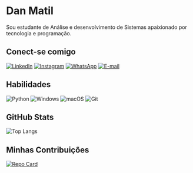 # Dan Matil
Sou estudante de Análise e desenvolvimento de Sistemas apaixionado por tecnologia e programação.
## Conect-se comigo
[![LinkedIn](https://img.shields.io/badge/LinkedIn-0077B5?style=for-the-badge&logo=linkedin&logoColor=white)](https://www.linkedin.com/in/danielmatil/)
[![Instagram](https://img.shields.io/badge/-Instagram-%23E4405F?style=for-the-badge&logo=instagram&logoColor=white)](https://www.instagram.com/dan_matil/)
[![WhatsApp](https://img.shields.io/badge/WhatsApp-25D366?style=for-the-badge&logo=whatsapp&logoColor=white)](https://wa.me/+5521993798433)
[![E-mail](https://img.shields.io/badge/-Email-000?style=for-the-badge&logo=microsoft-outlook&logoColor=007BFF)](danielmatil2012@gmail.com)
## Habilidades

![Python](https://img.shields.io/badge/python-3670A0?style=for-the-badge&logo=python&logoColor=ffdd54)
![Windows](https://img.shields.io/badge/Windows-000?style=for-the-badge&logo=windows&logoColor=2CA5E0)
![macOS](https://img.shields.io/badge/mac%20os-000000?style=for-the-badge&logo=macos&logoColor=F0F0F0)
![Git](https://img.shields.io/badge/GIT-E44C30?style=for-the-badge&logo=git&logoColor=white)
## GitHub Stats
![Top Langs](https://github-readme-stats-git-masterrstaa-rickstaa.vercel.app/api/top-langs/?username=DanMatil&layout=compact&bg_color=000&border_color=30A3DC&title_color=E94D5F&text_color=FFF)
## Minhas Contribuições 
[![Repo Card](https://github-readme-stats.vercel.app/api/pin/?username=DanMatil&repo=dio-lab-open-source&bg_color=000&border_color=30A3DC&show_icons=true&icon_color=30A3DC&title_color=E94D5F&text_color=FFF)](https://github.com/DanMatil/dio-lab-open-source)
